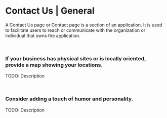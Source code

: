 # Contact Us | General

A Contact Us page or Contact page is a section of an application. It is used to facilitate users to reach or communicate with the organization or individual that owns the
application.

<br>


### If your business has physical sites or is locally oriented, provide a map showing your locations.

TODO: Description

<br>


### Consider adding a touch of humor and personality.

TODO: Description

<br>



